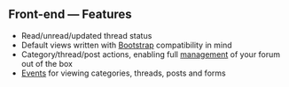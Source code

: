 ## Front-end — Features

* Read/unread/updated thread status
* Default views written with [Bootstrap](http://getbootstrap.com/) compatibility in mind
* Category/thread/post actions, enabling full [management](docs/laravel-forum/3.x/front-end.management.md) of your forum out of the box
* [Events](http://laravel.com/docs/5.1/events) for viewing categories, threads, posts and forms
